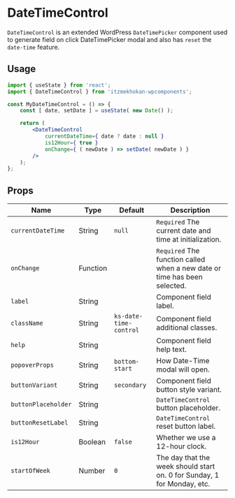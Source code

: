 # DateTimeControl

`DateTimeControl` is an extended WordPress `DateTimePicker` component used to generate field on click DateTimePicker modal and also has `reset` the `date-time` feature.

## Usage

```jsx
import { useState } from 'react';
import { DateTimeControl } from 'itzmekhokan-wpcomponents';

const MyDateTimeControl = () => {
	const [ date, setDate ] = useState( new Date() );

	return (
		<DateTimeControl
            currentDateTime={ date ? date : null }
            is12Hour={ true }
            onChange={ ( newDate ) => setDate( newDate ) }
        />
	);
};
```

## Props

Name | Type | Default | Description
--- | --- | --- | ---
`currentDateTime` | String | `null` | `Required` The current date and time at initialization.
`onChange` | Function |  | `Required` The function called when a new date or time has been selected.
`label` | String |  | Component field label.
`className` | String | `ks-date-time-control` | Component field additional classes.
`help` | String |  | Component field help text.
`popoverProps` | String | `bottom-start` | How Date-Time modal will open.
`buttonVariant` | String | `secondary` | Component field button style variant.
`buttonPlaceholder` | String |  | `DateTimeControl` button placeholder.
`buttonResetLabel` | String |  | `DateTimeControl` reset button label.
`is12Hour` | Boolean | `false` | Whether we use a 12-hour clock.
`startOfWeek` | Number | `0` | The day that the week should start on. 0 for Sunday, 1 for Monday, etc.